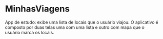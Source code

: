 # MinhasViagens
App de estudo: exibe uma lista de locais que o usuário viajou. O aplicativo é composto por duas telas uma com uma lista e outro com mapa que o usuário marca os locais.
